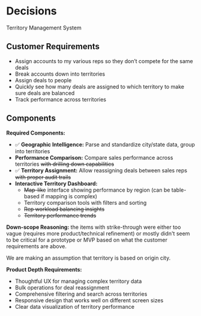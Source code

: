 # Decisions

Territory Management System

## Customer Requirements

- Assign accounts to my various reps so they don’t compete for the same deals
- Break accounts down into territories
- Assign deals to people
- Quickly see how many deals are assigned to which territory to make sure deals are balanced
- Track performance across territories

## Components

**Required Components:**

- ✅ **Geographic Intelligence:** Parse and standardize city/state data, group into territories
- **Performance Comparison:** Compare sales performance across territories ~~with drilling down capabilities~~
- ✅ **Territory Assignment:** Allow reassigning deals between sales reps ~~with proper audit trails~~
- **Interactive Territory Dashboard:**
  - ~~Map-like~~ interface showing performance by region (can be table-based if mapping is complex)
  - Territory comparison tools with filters and sorting
  - ~~Rep workload balancing insights~~
  - ~~Territory performance trends~~

**Down-scope Reasoning:** the items with strike-through were either too vague (requires more product/technical refinement) or mostly didn't seem to be critical for a prototype or MVP based on what the customer requirements are above.

We are making an assumption that territory is based on origin city.

**Product Depth Requirements:**

- Thoughtful UX for managing complex territory data
- Bulk operations for deal reassignment
- Comprehensive filtering and search across territories
- Responsive design that works well on different screen sizes
- Clear data visualization of territory performance

